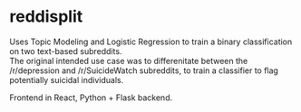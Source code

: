 # reddisplit
Uses Topic Modeling and Logistic Regression to train a  binary classification on two text-based subreddits.  
The original intended use case was to differenitate between the /r/depression and /r/SuicideWatch subreddits, to train a classifier to flag potentially suicidal individuals.

Frontend in React, Python + Flask backend.

